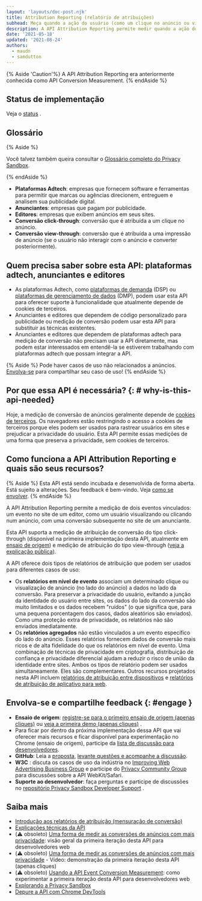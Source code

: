 ```yaml
---
layout: 'layouts/doc-post.njk'
title: Attribution Reporting (relatório de atribuições)
subhead: Meça quando a ação do usuário (como um clique no anúncio ou visualização) leva a uma conversão, sem usar identificadores cross-site.
description: A API Attribution Reporting permite medir quando a ação do usuário (como um clique ou visualização de um anúncio) leva a uma conversão, sem usar identificadores cross-site.
date: '2021-05-18'
updated: '2021-08-24'
authors:
  - maudn
  - samdutton
---
```


{% Aside 'Caution'%} A API Attribution Reporting era anteriormente conhecida como API Conversion Measurement. {% endAside %}

## Status de implementação

Veja o [status](/docs/privacy-sandbox/attribution-reporting-introduction/#status) .

## Glossário

{% Aside %}

Você talvez também queira consultar o [Glossário completo do Privacy Sandbox](/docs/privacy-sandbox/glossary/).

{% endAside %}

- **Plataformas Adtech**: empresas que fornecem software e ferramentas para permitir que marcas ou agências direcionem, entreguem e analisem sua publicidade digital.
- **Anunciantes**: empresas que pagam por publicidade.
- **Editores**: empresas que exibem anúncios em seus sites.
- **Conversão click-through**: conversão que é atribuída a um clique no anúncio.
- **Conversão view-through**: conversão que é atribuída a uma impressão de anúncio (se o usuário não interagir com o anúncio e converter posteriormente).

## Quem precisa saber sobre esta API: plataformas adtech, anunciantes e editores

- As plataformas Adtech, como [plataformas de demanda](https://en.wikipedia.org/wiki/Demand-side_platform) (DSP) ou [plataformas de gerenciamento de dados](https://en.wikipedia.org/wiki/Data_management_platform) (DMP), podem usar esta API para oferecer suporte à funcionalidade que atualmente depende de cookies de terceiros.
- Anunciantes e editores que dependem de código personalizado para publicidade ou medição de conversão podem usar esta API para substituir as técnicas existentes.
- Anunciantes e editores que dependem de plataformas adtech para medição de conversão não precisam usar a API diretamente, mas podem estar interessados em entendê-la se estiverem trabalhando com plataformas adtech que possam integrar a API.

{% Aside %} Pode haver casos de uso não relacionados a anúncios. [Envolva-se](#engage) para compartilhar seu caso de uso! {% endAside %}

## Por que essa API é necessária? {: # why-is-this-api-needed}

Hoje, a medição de conversão de anúncios geralmente depende de [cookies de terceiros](https://developer.mozilla.org/en-US/docs/Web/HTTP/Cookies#Third-party_cookies). Os navegadores estão restringindo o acesso a cookies de terceiros porque eles podem ser usados para rastrear usuários em sites e prejudicar a privacidade do usuário. Esta API permite essas medições de uma forma que preserva a privacidade, sem cookies de terceiros.

## Como funciona a API Attribution Reporting e quais são seus recursos?

{% Aside %} Esta API está sendo incubada e desenvolvida de forma aberta. Está sujeito a alterações. Seu feedback é bem-vindo. Veja [como se envolver](#engage). {% endAside %}

A API Attribution Reporting permite a medição de dois eventos vinculados: um evento no site de um editor, como um usuário visualizando ou clicando num anúncio, com uma conversão subsequente no site de um anunciante.

Esta API suporta a medição de atribuição de conversão do tipo click-through (disponível na primeira implementação desta API, atualmente em [ensaio de origem](https://web.dev/conversion-measurement/#browser-support)) e medição de atribuição do tipo view-through ([veja a explicação pública](https://github.com/WICG/conversion-measurement-api/blob/main/event_attribution_reporting.md)).

A API oferece dois tipos de relatórios de atribuição que podem ser usados para diferentes casos de uso:

- Os **relatórios em nível de evento** associam um determinado clique ou visualização de anúncio (no lado do anúncio) a dados no lado da conversão. Para preservar a privacidade do usuário, evitando a junção da identidade do usuário entre sites, os dados do lado da conversão são muito limitados e os dados recebem "ruídos" (o que significa que, para uma pequena porcentagem dos casos, dados aleatórios são enviados). Como uma proteção extra de privacidade, os relatórios não são enviados imediatamente.
- Os **relatórios agregados** não estão vinculados a um evento específico do lado do anúncio. Esses relatórios fornecem dados de conversão mais ricos e de alta fidelidade do que os relatórios em nível de evento. Uma combinação de técnicas de privacidade em criptografia, distribuição de confiança e privacidade diferencial ajudam a reduzir o risco de união da identidade entre sites. Ambos os tipos de relatório podem ser usados simultaneamente. Eles são complementares. Outros recursos projetados nesta API incluem [relatórios de atribuição entre dispositivos](https://github.com/WICG/conversion-measurement-api/blob/main/cross_device.md) e [relatórios de atribuição de aplicativo para web](https://github.com/WICG/conversion-measurement-api/blob/main/app_to_web.md).

## Envolva-se e compartilhe feedback {: #engage }

- **Ensaio de origem**: [registre-se para o primeiro ensaio de origem (apenas cliques)](https://developer.chrome.com/origintrials/#/view_trial/3411476717733150721) ou [veja a primeira demo (apenas cliques)](https://goo.gle/demo-event-level-conversion-measurement-api) .
- Para ficar por dentro da próxima implementação dessa API que vai oferecer mais recursos e ficar disponível para experimentação no Chrome (ensaio de origem), participe da [lista de discussão para desenvolvedores](https://groups.google.com/u/1/a/chromium.org/g/attribution-reporting-api-dev).
- **GitHub**: Leia a [proposta](https://github.com/WICG/conversion-measurement-api/), [levante questões e acompanhe a discussão](https://github.com/WICG/conversion-measurement-api/issues).
- **W3C** : discuta os casos de uso da indústria no [Improving Web Advertising Business Group](https://www.w3.org/community/web-adv/participants) e participe do [Privacy Community Group](https://www.w3.org/community/privacycg/) para discussões sobre a API WebKit/Safari.
- **Suporte ao desenvolvedor**: faça perguntas e participe de discussões no [repositório Privacy Sandbox Developer Support](https://github.com/GoogleChromeLabs/privacy-sandbox-dev-support) .

## Saiba mais

- [Introdução aos relatórios de atribuição (mensuração de conversão)](/docs/privacy-sandbox/attribution-reporting-introduction)
- [Explicações técnicas da API](https://github.com/WICG/conversion-measurement-api/)
- (⚠️ obsoleto) [Uma forma de medir as conversões de anúncios com mais privacidade](https://web.dev/conversion-measurement/): visão geral da primeira iteração desta API para desenvolvedores web
- (⚠️ obsoleto) [Uma forma de medir as conversões de anúncios com mais privacidade](https://www.youtube.com/watch?v=jcDfOoWwZcM) - Vídeo: demonstração da primeira iteração desta API (apenas cliques)
- (⚠️ obsoleto) [Usando a API Event Conversion Measurement](https://web.dev/using-conversion-measurement/): como experimentar a primeira iteração desta API para desenvolvedores web
- [Explorando a Privacy Sandbox](https://web.dev/digging-into-the-privacy-sandbox)
- [Depure a API com Chrome DevTools](/blog/new-in-devtools-93/#attribution-reporting)

